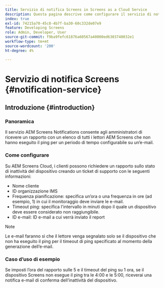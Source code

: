 ```yaml
---
title: Servizio di notifica Screens in Screens as a Cloud Service
description: Questa pagina descrive come configurare il servizio di notifica in Screens as a Cloud Service.
index: true
exl-id: 74215a70-45c8-4b7f-ba30-60c332de07e9
feature: Developing Screens
role: Admin, Developer, User
source-git-commit: f9ba9fefc61876a60567a40000ed6303740032e1
workflow-type: tm+mt
source-wordcount: '200'
ht-degree: 4%

---
```


# Servizio di notifica Screens {#notification-service}

## Introduzione {#introduction}

### Panoramica

Il servizio AEM Screens Notifications consente agli amministratori di ricevere un rapporto con un elenco di tutti i lettori AEM Screens che non hanno eseguito il ping per un periodo di tempo configurabile su un’e-mail.

### Come configurare

Su AEM Screens Cloud, i clienti possono richiedere un rapporto sullo stato di inattività del dispositivo creando un ticket di supporto con le seguenti informazioni:

* Nome cliente
* ID organizzazione IMS
* Frequenza pianificazione: specifica un’ora o una frequenza in ore (ad esempio, 1) in cui il monitoraggio deve inviare le e-mail.
* Timeout ping: specifica l&#39;intervallo in minuti dopo il quale un dispositivo deve essere considerato non raggiungibile.
* ID e-mail: ID e-mail a cui verrà inviato il report

>[!NOTE]
>Le e-mail faranno sì che il lettore venga segnalato solo se il dispositivo che non ha eseguito il ping per il timeout di ping specificato al momento della generazione dell’e-mail.

### Caso d’uso di esempio

Se imposti l’ora del rapporto sulle 5 e il timeout del ping su 1 ora, se il dispositivo Screens non esegue il ping tra le 4:00 e le 5:00, riceverai una notifica e-mail di conferma dell’inattività del dispositivo.
